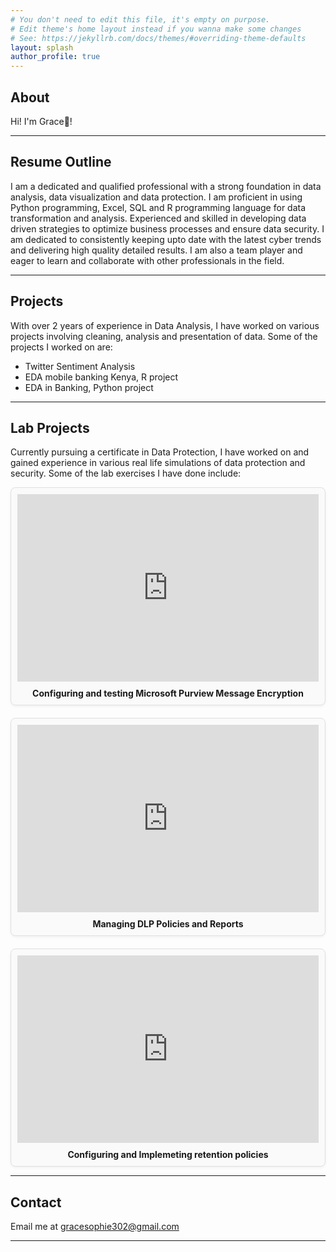 ```yaml
---
# You don't need to edit this file, it's empty on purpose.
# Edit theme's home layout instead if you wanna make some changes
# See: https://jekyllrb.com/docs/themes/#overriding-theme-defaults
layout: splash
author_profile: true
---
```

## <a id="home"></a>About
Hi! I'm Grace👋!

---

## <a id="resume"></a>Resume Outline
I am a dedicated and qualified professional with a strong foundation in data analysis, data visualization and data protection. I am proficient in using Python programming, Excel, SQL and R programming language for data transformation and analysis. Experienced and skilled in developing data driven strategies to optimize business processes and ensure data security. I am dedicated to consistently keeping upto date with the latest cyber trends and delivering high quality detailed results. I am also a team player and eager to learn and collaborate with other professionals in the field.

---

## <a id="projects"></a>Projects
With over 2 years of experience in Data Analysis, I have worked on various projects involving cleaning, analysis and presentation of data. Some of the projects I worked on are:
- Twitter Sentiment Analysis
- EDA mobile banking Kenya, R project
- EDA in Banking, Python project
  
---

## <a id="lab"></a>Lab Projects
Currently pursuing a certificate in Data Protection, I have worked on and gained experience in various real life simulations of data protection and security. Some of the lab exercises I have done include:
<style>
  .lab-grid {
    display: grid;
    grid-template-columns: repeat(auto-fit, minmax(280px, 1fr));
    gap: 20px;
  }

  .lab-card {
    border: 1px solid #e0e0e0;
    border-radius: 8px;
    background: #fafafa;
    padding: 10px;
    box-shadow: 0 2px 4px rgba(0,0,0,0.05);
  }

  .lab-card iframe {
    width: 100%;
    height: 300px;
    border: none;
  }

  .lab-title {
    margin-top: 10px;
    font-weight: bold;
    text-align: center;
  }
</style>

<div class="lab-grid">

  <div class="lab-card">
    <iframe src="https://drive.google.com/file/d/1M8uP2iU587MzOuYcmrly1Uf8KC35-uGL/preview"></iframe>
    <div class="lab-title">Configuring and testing Microsoft Purview Message Encryption</div>
  </div>

  <div class="lab-card">
    <iframe src="https://drive.google.com/file/d/1lfbD2J1WVB3PFDYJNbZwmtXdrfG0q8nz/preview" width="100%" height="300" allow="autoplay"></iframe>
    <div class="lab-title">Managing DLP Policies and Reports</div>
  </div>

  <div class="lab-card">
    <iframe src="https://drive.google.com/file/d/1GOHTMr9dA7COA7eFfGkDYtf5wnb47e6b/preview"  width="100%" height="300" allow="autoplay"></iframe>
    <div class="lab-title">Configuring and Implemeting retention policies</div>
  </div>

</div>

 ---

## <a id="contacts"></a>Contact
Email me at gracesophie302@gmail.com

---
